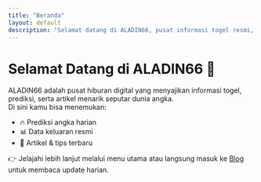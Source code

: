 ```yaml
---
title: "Beranda"
layout: default
description: "Selamat datang di ALADIN66, pusat informasi togel resmi, prediksi angka jitu, dan bocoran terbaru untuk para pemain setia."
---
```


# Selamat Datang di ALADIN66 🎉

ALADIN66 adalah pusat hiburan digital yang menyajikan informasi togel, prediksi, serta artikel menarik seputar dunia angka.  
Di sini kamu bisa menemukan:
- 🔥 Prediksi angka harian
- 📊 Data keluaran resmi
- 📰 Artikel & tips terbaru

👉 Jelajahi lebih lanjut melalui menu utama atau langsung masuk ke [Blog](/blog/) untuk membaca update harian.
